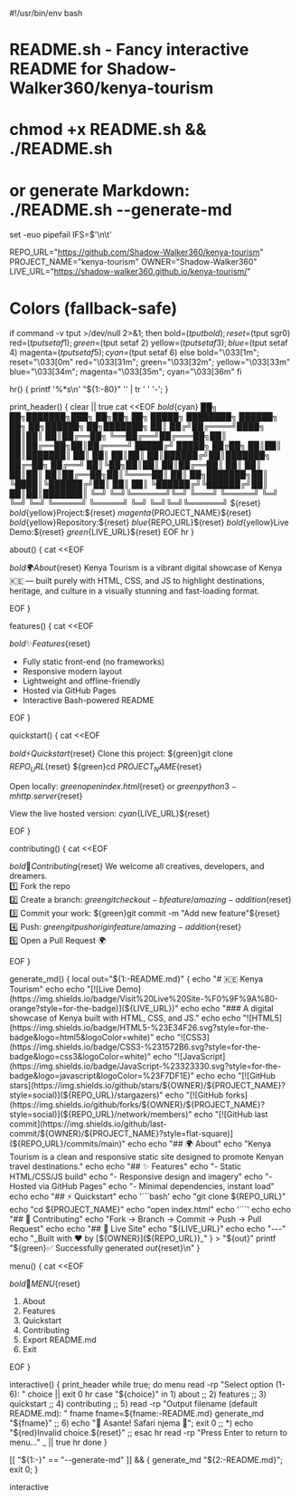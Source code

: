 #!/usr/bin/env bash
# README.sh - Fancy interactive README for Shadow-Walker360/kenya-tourism
# chmod +x README.sh && ./README.sh
# or generate Markdown: ./README.sh --generate-md

set -euo pipefail
IFS=$'\n\t'

REPO_URL="https://github.com/Shadow-Walker360/kenya-tourism"
PROJECT_NAME="kenya-tourism"
OWNER="Shadow-Walker360"
LIVE_URL="https://shadow-walker360.github.io/kenya-tourism/"

# Colors (fallback-safe)
if command -v tput >/dev/null 2>&1; then
  bold=$(tput bold); reset=$(tput sgr0)
  red=$(tput setaf 1); green=$(tput setaf 2)
  yellow=$(tput setaf 3); blue=$(tput setaf 4)
  magenta=$(tput setaf 5); cyan=$(tput setaf 6)
else
  bold="\033[1m"; reset="\033[0m"
  red="\033[31m"; green="\033[32m"; yellow="\033[33m"
  blue="\033[34m"; magenta="\033[35m"; cyan="\033[36m"
fi

hr() { printf '%*s\n' "${1:-80}" '' | tr ' ' '-'; }

print_header() {
  clear || true
  cat <<EOF
${bold}${cyan}
██╗  ██╗███████╗███╗   ██╗██╗   ██╗ █████╗     ████████╗ ██████╗ ██╗   ██╗██████╗ ██╗███████╗
██║ ██╔╝██╔════╝████╗  ██║██║   ██║██╔══██╗    ╚══██╔══╝██╔═══██╗██║   ██║██╔══██╗██║██╔════╝
█████╔╝ █████╗  ██╔██╗ ██║██║   ██║███████║       ██║   ██║   ██║██║   ██║██████╔╝██║███████╗
██╔═██╗ ██╔══╝  ██║╚██╗██║██║   ██║██╔══██║       ██║   ██║   ██║██║   ██║██╔══██╗██║╚════██║
██║  ██╗███████╗██║ ╚████║╚██████╔╝██║  ██║       ██║   ╚██████╔╝╚██████╔╝██║  ██║██║███████║
╚═╝  ╚═╝╚══════╝╚═╝  ╚═══╝ ╚═════╝ ╚═╝  ╚═╝       ╚═╝    ╚═════╝  ╚═════╝ ╚═╝  ╚═╝╚═╝╚══════╝
${reset}
${bold}${yellow}Project:${reset} ${magenta}${PROJECT_NAME}${reset}
${bold}${yellow}Repository:${reset} ${blue}${REPO_URL}${reset}
${bold}${yellow}Live Demo:${reset} ${green}${LIVE_URL}${reset}
EOF
  hr
}

about() {
  cat <<EOF

${bold}🌍 About${reset}
Kenya Tourism is a vibrant digital showcase of Kenya 🇰🇪 — 
built purely with HTML, CSS, and JS to highlight destinations, 
heritage, and culture in a visually stunning and fast-loading format.

EOF
}

features() {
  cat <<EOF

${bold}✨ Features${reset}
- Fully static front-end (no frameworks)
- Responsive modern layout
- Lightweight and offline-friendly
- Hosted via GitHub Pages
- Interactive Bash-powered README

EOF
}

quickstart() {
  cat <<EOF

${bold}⚡ Quickstart${reset}
Clone this project:
  ${green}git clone ${REPO_URL}${reset}
  ${green}cd ${PROJECT_NAME}${reset}

Open locally:
  ${green}open index.html${reset}
  or
  ${green}python3 -m http.server${reset}

View the live hosted version:
  ${cyan}${LIVE_URL}${reset}

EOF
}

contributing() {
  cat <<EOF

${bold}🤝 Contributing${reset}
We welcome all creatives, developers, and dreamers.  
1️⃣ Fork the repo  
2️⃣ Create a branch: ${green}git checkout -b feature/amazing-addition${reset}  
3️⃣ Commit your work: ${green}git commit -m "Add new feature"${reset}  
4️⃣ Push: ${green}git push origin feature/amazing-addition${reset}  
5️⃣ Open a Pull Request 🌍  

EOF
}

generate_md() {
  local out="${1:-README.md}"
  {
    echo "# 🇰🇪 Kenya Tourism"
    echo
    echo "[![Live Demo](https://img.shields.io/badge/Visit%20Live%20Site-%F0%9F%9A%80-orange?style=for-the-badge)](${LIVE_URL})"
    echo
    echo "### A digital showcase of Kenya built with HTML, CSS, and JS."
    echo
    echo "![HTML5](https://img.shields.io/badge/HTML5-%23E34F26.svg?style=for-the-badge&logo=html5&logoColor=white)"
    echo "![CSS3](https://img.shields.io/badge/CSS3-%231572B6.svg?style=for-the-badge&logo=css3&logoColor=white)"
    echo "![JavaScript](https://img.shields.io/badge/JavaScript-%23323330.svg?style=for-the-badge&logo=javascript&logoColor=%23F7DF1E)"
    echo
    echo "[![GitHub stars](https://img.shields.io/github/stars/${OWNER}/${PROJECT_NAME}?style=social)](${REPO_URL}/stargazers)"
    echo "[![GitHub forks](https://img.shields.io/github/forks/${OWNER}/${PROJECT_NAME}?style=social)](${REPO_URL}/network/members)"
    echo "[![GitHub last commit](https://img.shields.io/github/last-commit/${OWNER}/${PROJECT_NAME}?style=flat-square)](${REPO_URL}/commits/main)"
    echo
    echo "## 🌍 About"
    echo "Kenya Tourism is a clean and responsive static site designed to promote Kenyan travel destinations."
    echo
    echo "## ✨ Features"
    echo "- Static HTML/CSS/JS build"
    echo "- Responsive design and imagery"
    echo "- Hosted via GitHub Pages"
    echo "- Minimal dependencies, instant load"
    echo
    echo "## ⚡ Quickstart"
    echo '```bash'
    echo "git clone ${REPO_URL}"
    echo "cd ${PROJECT_NAME}"
    echo "open index.html"
    echo '```'
    echo
    echo "## 🤝 Contributing"
    echo "Fork → Branch → Commit → Push → Pull Request"
    echo
    echo "## 🚀 Live Site"
    echo "${LIVE_URL}"
    echo
    echo "---"
    echo "_Built with ❤️ by [${OWNER}](${REPO_URL})_"
  } > "${out}"
  printf "${green}✅ Successfully generated ${out}${reset}\n"
}

menu() {
  cat <<EOF

${bold}📘 MENU${reset}
1) About
2) Features
3) Quickstart
4) Contributing
5) Export README.md
6) Exit

EOF
}

interactive() {
  print_header
  while true; do
    menu
    read -rp "Select option (1-6): " choice || exit 0
    hr
    case "${choice}" in
      1) about ;;
      2) features ;;
      3) quickstart ;;
      4) contributing ;;
      5)
         read -rp "Output filename (default README.md): " fname
         fname=${fname:-README.md}
         generate_md "${fname}"
         ;;
      6) echo "👋 Asante! Safari njema 🌄"; exit 0 ;;
      *) echo "${red}Invalid choice.${reset}" ;;
    esac
    hr
    read -rp "Press Enter to return to menu..." _ || true
    hr
  done
}

[[ "${1:-}" == "--generate-md" ]] && { generate_md "${2:-README.md}"; exit 0; }

interactive
